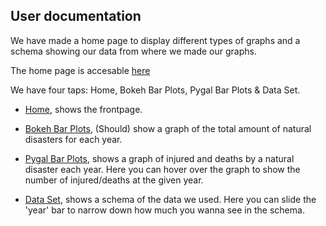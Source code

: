 ## User documentation

We have made a home page to display different types of graphs and a schema showing our data from where we made our graphs.

The home page is accesable [here](http://178.128.207.173:5001/)

We have four taps: Home,
Bokeh Bar Plots,
Pygal Bar Plots &
Data Set.

- [Home](http://178.128.207.173:5001/), shows the frontpage.

- [Bokeh Bar Plots](http://178.128.207.173:5001/bokeh_bar), (Should) show a graph of the total amount of natural disasters for each year.

- [Pygal Bar Plots](http://178.128.207.173:5001/pygal_bar), shows a graph of injured and deaths by a natural disaster each year.
Here you can hover over the graph to show the number of injured/deaths at the given year.

- [Data Set](http://178.128.207.173:5000/main_csv), shows a schema of the data we used. 
Here you can slide the 'year' bar to narrow down how much you wanna see in the schema.
